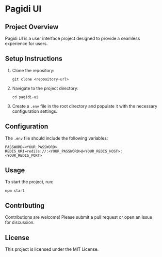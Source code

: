 # Pagidi UI

## Project Overview
Pagidi UI is a user interface project designed to provide a seamless experience for users. 

## Setup Instructions
1. Clone the repository:
   ```
   git clone <repository-url>
   ```
2. Navigate to the project directory:
   ```
   cd pagidi-ui
   ```
3. Create a `.env` file in the root directory and populate it with the necessary configuration settings.

## Configuration
The `.env` file should include the following variables:
```
PASSWORD=<YOUR_PASSWORD>
REDIS_URI=rediss://:<YOUR_PASSWORD>@<YOUR_REDIS_HOST>:<YOUR_REDIS_PORT>
```

## Usage
To start the project, run:
```
npm start
```

## Contributing
Contributions are welcome! Please submit a pull request or open an issue for discussion. 

## License
This project is licensed under the MIT License.